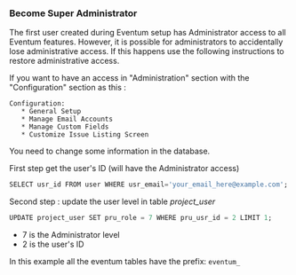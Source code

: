 ### Become Super Administrator

The first user created during Eventum setup has Administrator access to all Eventum features. However, it is possible for administrators to accidentally lose administrative access. If this happens use the following instructions to restore administrative access.

If you want to have an access in "Administration" section with the "Configuration" section as this :

```
Configuration:
   * General Setup
   * Manage Email Accounts
   * Manage Custom Fields
   * Customize Issue Listing Screen
```

You need to change some information in the database.

First step get the user's ID (will have the Administrator access)

```sql
SELECT usr_id FROM user WHERE usr_email='your_email_here@example.com';
```

Second step : update the user level in table _project_user_

```sql
UPDATE project_user SET pru_role = 7 WHERE pru_usr_id = 2 LIMIT 1;
```

-   7 is the Administrator level
-   2 is the user's ID

In this example all the eventum tables have the prefix: `eventum_`
